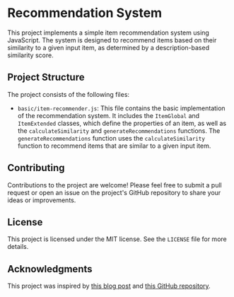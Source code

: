 # Recommendation System
This project implements a simple item recommendation system using JavaScript. The system is designed to recommend items based on their similarity to a given input item, as determined by a description-based similarity score.

## Project Structure
The project consists of the following files:

- `basic/item-recommender.js`: This file contains the basic implementation of the recommendation system. It includes the `ItemGlobal` and `ItemExtended` classes, which define the properties of an item, as well as the `calculateSimilarity` and `generateRecommendations` functions. The `generateRecommendations` function uses the `calculateSimilarity` function to recommend items that are similar to a given input item.

## Contributing
Contributions to the project are welcome! Please feel free to submit a pull request or open an issue on the project's GitHub repository to share your ideas or improvements.

## License
This project is licensed under the MIT license. See the `LICENSE` file for more details.

## Acknowledgments
This project was inspired by [this blog post](https://medium.com/@nicholas.alipaz/simple-recommendation-system-using-javascript-without-ml-7bef78ad24a3) and [this GitHub repository](https://github.com/Vladislav-Zolotaryov/Simple-Recommendation-System).
